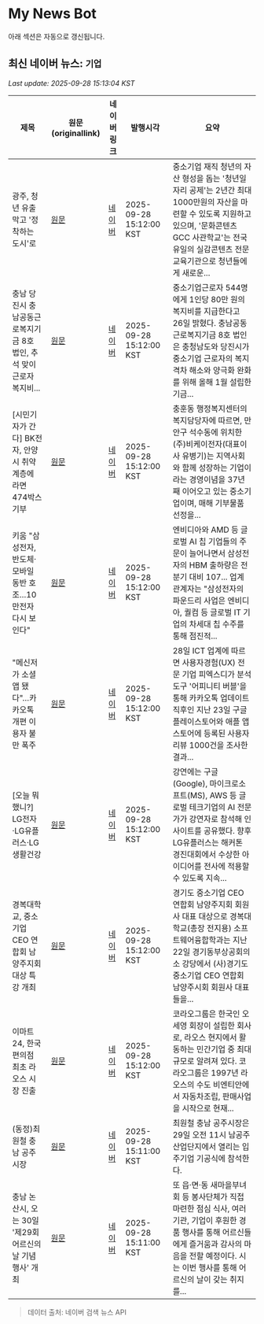 # My News Bot

아래 섹션은 자동으로 갱신됩니다.

<!-- NEWS:START -->
## 최신 네이버 뉴스: `기업`
_Last update: 2025-09-28 15:13:04 KST_

| 제목 | 원문(originallink) | 네이버 링크 | 발행시각 | 요약 |
|---|---|---|---|---|
| 광주, 청년 유출 막고 '정착하는 도시'로 | [원문](https://www.jnilbo.com/news/articleView.html?idxno=90000007145) | [네이버](https://www.jnilbo.com/news/articleView.html?idxno=90000007145) | 2025-09-28 15:12:00 KST | 중소기업 재직 청년의 자산 형성을 돕는 '청년일자리 공제'는 2년간 최대 1000만원의 자산을 마련할 수 있도록 지원하고 있으며, '문화콘텐츠 GCC 사관학교'는 전국 유일의 실감콘텐츠 전문 교육기관으로 청년들에게 새로운... |
| 충남 당진시 충남공동근로복지기금 8호 법인, 추석 맞이 근로자 복지비... | [원문](https://www.ccdn.co.kr/news/articleView.html?idxno=1042018) | [네이버](https://www.ccdn.co.kr/news/articleView.html?idxno=1042018) | 2025-09-28 15:12:00 KST | 중소기업근로자 544명에게 1인당 80만 원의 복지비를 지급한다고 26일 밝혔다. 충남공동근로복지기금 8호 법인은 충청남도와 당진시가 중소기업 근로자의 복지 격차 해소와 양극화 완화를 위해 올해 1월 설립한 기금... |
| [시민기자가 간다] BK전자, 안양시 취약계층에 라면 474박스 기부 | [원문](https://www.joongboo.com/news/articleView.html?idxno=363704726) | [네이버](https://www.joongboo.com/news/articleView.html?idxno=363704726) | 2025-09-28 15:12:00 KST | 충훈동 행정복지센터의 복지담당자에 따르면, 만안구 석수동에 위치한 (주)비케이전자(대표이사 유병기)는 지역사회와 함께 성장하는 기업이라는 경영이념을 37년째 이어오고 있는 중소기업이며, 매해 기부물품 선정을... |
| 키움 "삼성전자, 반도체·모바일 동반 호조…10만전자 다시 보인다" | [원문](https://www.pinpointnews.co.kr/news/articleView.html?idxno=380985) | [네이버](https://www.pinpointnews.co.kr/news/articleView.html?idxno=380985) | 2025-09-28 15:12:00 KST | 엔비디아와 AMD 등 글로벌 AI 칩 기업들의 주문이 늘어나면서 삼성전자의 HBM 출하량은 전분기 대비 107... 업계 관계자는 "삼성전자의 파운드리 사업은 엔비디아, 퀄컴 등 글로벌 IT 기업의 차세대 칩 수주를 통해 점진적... |
| "메신저가 소셜앱 됐다"…카카오톡 개편 이용자 불만 폭주 | [원문](https://www.ebn.co.kr/news/articleView.html?idxno=1680393) | [네이버](https://www.ebn.co.kr/news/articleView.html?idxno=1680393) | 2025-09-28 15:12:00 KST | 28일 ICT 업계에 따르면 사용자경험(UX) 전문 기업 피엑스디가 분석 도구 '어피니티 버블'을 통해 카카오톡 업데이트 직후인 지난 23일 구글 플레이스토어와 애플 앱스토어에 등록된 사용자 리뷰 1000건을 조사한 결과... |
| [오늘 뭐했니?] LG전자·LG유플러스·LG생활건강 | [원문](http://www.financialreview.co.kr/news/articleView.html?idxno=37301) | [네이버](http://www.financialreview.co.kr/news/articleView.html?idxno=37301) | 2025-09-28 15:12:00 KST | 강연에는 구글(Google), 마이크로소프트(MS), AWS 등 글로벌 테크기업의 AI 전문가가 강연자로 참석해 인사이트를 공유했다. 향후 LG유플러스는 해커톤 경진대회에서 수상한 아이디어를 전사에 적용할 수 있도록 지속... |
| 경복대학교, 중소기업 CEO 연합회 남양주지회 대상 특강 개최 | [원문](https://www.kgnews.co.kr/news/article.html?no=867041) | [네이버](https://www.kgnews.co.kr/news/article.html?no=867041) | 2025-09-28 15:12:00 KST | 경기도 중소기업 CEO 연합회 남양주지회 회원사 대표 대상으로 경복대학교(총장 전지용) 소프트웨어융합학과는 지난 22일 경기동부상공회의소 강당에서 (사)경기도 중소기업 CEO 연합회 남양주시회 회원사 대표들을... |
| 이마트24, 한국 편의점 최초 라오스 시장 진출 | [원문](https://www.viva100.com/article/20250928500347) | [네이버](https://www.viva100.com/article/20250928500347) | 2025-09-28 15:12:00 KST | 코라오그룹은 한국인 오세영 회장이 설립한 회사로, 라오스 현지에서 활동하는 민간기업 중 최대 규모로 알려져 있다. 코라오그룹은 1997년 라오스의 수도 비엔티안에서 자동차조립, 판매사업을 시작으로 현재... |
| (동정)최원철 충남 공주시장 | [원문](https://www.ccdn.co.kr/news/articleView.html?idxno=1042036) | [네이버](https://www.ccdn.co.kr/news/articleView.html?idxno=1042036) | 2025-09-28 15:11:00 KST | 최원철 충남 공주시장은 29일 오전 11시 남공주산업단지에서 열리는 입주기업 기공식에 참석한다. |
| 충남 논산시, 오는 30일 '제29회 어르신의 날 기념행사' 개최 | [원문](https://www.ccdn.co.kr/news/articleView.html?idxno=1042041) | [네이버](https://www.ccdn.co.kr/news/articleView.html?idxno=1042041) | 2025-09-28 15:11:00 KST | 또 읍·면·동 새마을부녀회 등 봉사단체가 직접 마련한 점심 식사, 여러 기관, 기업이 후원한 경품 행사를 통해 어르신들에게 즐거움과 감사의 마음을 전할 예정이다. 시는 이번 행사를 통해 어르신의 날이 갖는 취지를... |

> 데이터 출처: 네이버 검색 뉴스 API
<!-- NEWS:END -->
